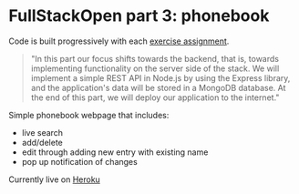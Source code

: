 # FullStackOpen part 3: phonebook
Code is built progressively with each [exercise assignment](https://fullstackopen.com/en/part3).
>"In this part our focus shifts towards the backend, that is, towards implementing functionality on the server side of the stack. We will implement a simple REST API in Node.js by using the Express library, and the application's data will be stored in a MongoDB database. At the end of this part, we will deploy our application to the internet."


Simple phonebook webpage that includes:
* live search
* add/delete
* edit through adding new entry with existing name
* pop up notification of changes 

Currently live on [Heroku](https://fso-pt3-phonebook.herokuapp.com/) 
